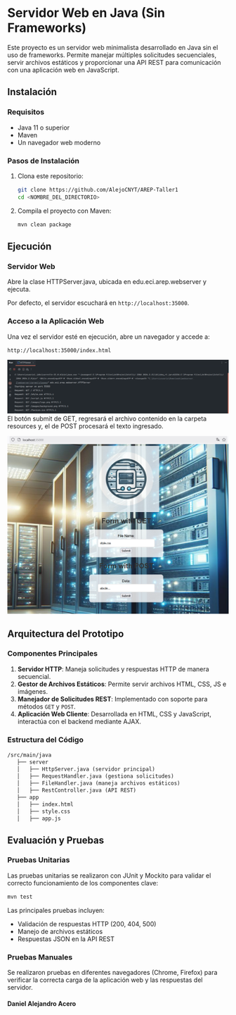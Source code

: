 # Servidor Web en Java (Sin Frameworks)

Este proyecto es un servidor web minimalista desarrollado en Java sin el uso de frameworks. Permite manejar múltiples solicitudes secuenciales, servir archivos estáticos y proporcionar una API REST para comunicación con una aplicación web en JavaScript.

## Instalación

### Requisitos
- Java 11 o superior
- Maven
- Un navegador web moderno

### Pasos de Instalación
1. Clona este repositorio:
   ```sh
   git clone https://github.com/AlejoCNYT/AREP-Taller1
   cd <NOMBRE_DEL_DIRECTORIO>
   ```
2. Compila el proyecto con Maven:
   ```sh
   mvn clean package
   ```

## Ejecución

### Servidor Web
Abre la clase HTTPServer.java, ubicada en edu.eci.arep.webserver y ejecuta.

Por defecto, el servidor escuchará en `http://localhost:35000`.

### Acceso a la Aplicación Web
Una vez el servidor esté en ejecución, abre un navegador y accede a:
```
http://localhost:35000/index.html
```
![Ejemplo de uso del formulario](images/run.png)
El botón submit de GET, regresará el archivo contenido en la carpeta resources y, el de POST procesará el texto ingresado.

![Ejemplo de uso del formulario](images/example.png)


## Arquitectura del Prototipo

### Componentes Principales
1. **Servidor HTTP**: Maneja solicitudes y respuestas HTTP de manera secuencial.
2. **Gestor de Archivos Estáticos**: Permite servir archivos HTML, CSS, JS e imágenes.
3. **Manejador de Solicitudes REST**: Implementado con soporte para métodos `GET` y `POST`.
4. **Aplicación Web Cliente**: Desarrollada en HTML, CSS y JavaScript, interactúa con el backend mediante AJAX.

### Estructura del Código
```
/src/main/java
   ├── server
   │   ├── HttpServer.java (servidor principal)
   │   ├── RequestHandler.java (gestiona solicitudes)
   │   ├── FileHandler.java (maneja archivos estáticos)
   │   ├── RestController.java (API REST)
   ├── app
   │   ├── index.html
   │   ├── style.css
   │   ├── app.js
```

## Evaluación y Pruebas

### Pruebas Unitarias
Las pruebas unitarias se realizaron con JUnit y Mockito para validar el correcto funcionamiento de los componentes clave:
```sh
mvn test
```
Las principales pruebas incluyen:
- Validación de respuestas HTTP (200, 404, 500)
- Manejo de archivos estáticos
- Respuestas JSON en la API REST

### Pruebas Manuales
Se realizaron pruebas en diferentes navegadores (Chrome, Firefox) para verificar la correcta carga de la aplicación web y las respuestas del servidor.

#### Daniel Alejandro Acero

